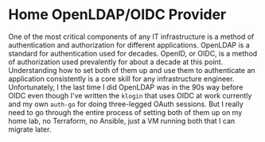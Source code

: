 # Home OpenLDAP/OIDC Provider

One of the most critical components of any IT infrastructure is a method
of authentication and authorization for different applications. OpenLDAP
is a standard for authentication used for decades. OpenID, or OIDC, is a
method of authorization used prevalently for about a decade at this
point. Understanding how to set both of them up and use them to
authenticate an application consistently is a core skill for any
infrastructure engineer. Unfortunately, I the last time I did OpenLDAP
was in the 90s way before OIDC even though I've written the `klogin`
that uses OIDC at work currently and my own `auth-go` for doing
three-legged OAuth sessions. But I really need to go through the entire
process of setting both of them up on my home lab, no Terraform, no
Ansible, just a VM running both that I can migrate later.
